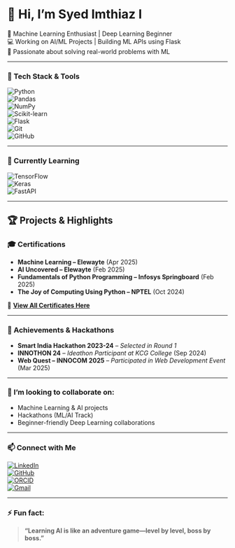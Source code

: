 # 👋 Hi, I’m Syed Imthiaz I

🚀 Machine Learning Enthusiast | Deep Learning Beginner  
💻 Working on AI/ML Projects | Building ML APIs using Flask  
🎯 Passionate about solving real-world problems with ML

---

### 🚀 Tech Stack & Tools  
![Python](https://img.shields.io/badge/Python-3670A0?style=for-the-badge&logo=python&logoColor=white)  
![Pandas](https://img.shields.io/badge/Pandas-150458?style=for-the-badge&logo=pandas&logoColor=white)  
![NumPy](https://img.shields.io/badge/NumPy-013243?style=for-the-badge&logo=numpy&logoColor=white)  
![Scikit-learn](https://img.shields.io/badge/Scikit--learn-F7931E?style=for-the-badge&logo=scikit-learn&logoColor=white)  
![Flask](https://img.shields.io/badge/Flask-000000?style=for-the-badge&logo=flask&logoColor=white)  
![Git](https://img.shields.io/badge/Git-F05032?style=for-the-badge&logo=git&logoColor=white)  
![GitHub](https://img.shields.io/badge/GitHub-181717?style=for-the-badge&logo=github&logoColor=white)

---

### 🌱 Currently Learning  
![TensorFlow](https://img.shields.io/badge/TensorFlow-FF6F00?style=for-the-badge&logo=tensorflow&logoColor=white)  
![Keras](https://img.shields.io/badge/Keras-D00000?style=for-the-badge&logo=keras&logoColor=white)  
![FastAPI](https://img.shields.io/badge/FastAPI-009688?style=for-the-badge&logo=fastapi&logoColor=white)

---

## 🏆 Projects & Highlights

### 🎓 Certifications

- **Machine Learning – Elewayte** (Apr 2025)  
- **AI Uncovered – Elewayte** (Feb 2025)  
- **Fundamentals of Python Programming – Infosys Springboard** (Feb 2025)  
- **The Joy of Computing Using Python – NPTEL** (Oct 2024)

🔗 [**View All Certificates Here**](https://drive.google.com/drive/folders/1UZffHZFQidCG5WlDt_ZRUr306AimSY0D?usp=drive_link)

---

### 🚀 Achievements & Hackathons

- **Smart India Hackathon 2023-24** – *Selected in Round 1*  
- **INNOTHON 24** – *Ideathon Participant at KCG College* (Sep 2024)  
- **Web Quest – INNOCOM 2025** – *Participated in Web Development Event* (Mar 2025)

---

### 👯 I’m looking to collaborate on:

- Machine Learning & AI projects  
- Hackathons (ML/AI Track)  
- Beginner-friendly Deep Learning collaborations

---

### 📫 Connect with Me  
[![LinkedIn](https://img.shields.io/badge/LinkedIn-blue?style=for-the-badge&logo=linkedin&logoColor=white)](https://www.linkedin.com/in/syed-imthiaz-i-7a308b301/)  
[![GitHub](https://img.shields.io/badge/GitHub-100000?style=for-the-badge&logo=github&logoColor=white)](https://github.com/Syed-Imthiaz)  
[![ORCID](https://img.shields.io/badge/ORCID-A6CE39?style=for-the-badge&logo=orcid&logoColor=white)](https://orcid.org/0009-0001-7636-456X)  
[![Gmail](https://img.shields.io/badge/Gmail-D14836?style=for-the-badge&logo=gmail&logoColor=white)](mailto:syedimthiaz2006@gmail.com)

---

### ⚡ Fun fact:

> **“Learning AI is like an adventure game—level by level, boss by boss.”**
